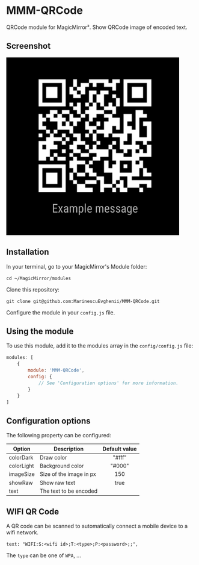 # MMM-QRCode
QRCode module for MagicMirror². Show QRCode image of encoded text.

## Screenshot
![](.github/example.png)

## Installation

In your terminal, go to your MagicMirror's Module folder:
````
cd ~/MagicMirror/modules
````

Clone this repository:
````
git clone git@github.com:MarinescuEvghenii/MMM-QRCode.git
````

Configure the module in your `config.js` file.

## Using the module

To use this module, add it to the modules array in the `config/config.js` file:
````javascript
modules: [
	{
		module: 'MMM-QRCode',
		config: {
			// See 'Configuration options' for more information.
		}
	}
]
````

## Configuration options

The following property can be configured:

| Option     | Description             | Default value |
| -----------|-------------------------|:-------------:|
| colorDark  | Draw color              | "#fff"        |
| colorLight | Background color        | "#000"        |
| imageSize  | Size of the image in px | 150           |
| showRaw    | Show raw text           | true          |
| text       | The text to be encoded  |               |

## WIFI QR Code

A QR code can be scanned to automatically connect a mobile device to a wifi network. 

```
text: "WIFI:S:<wifi id>;T:<type>;P:<password>;;",
```

The `type` can be one of `WPA`, ...
